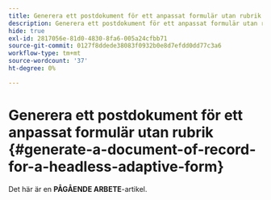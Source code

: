 ```yaml
---
title: Generera ett postdokument för ett anpassat formulär utan rubrik
description: Generera ett postdokument för ett anpassat formulär utan rubrik
hide: true
exl-id: 2817056e-81d0-4830-8fa6-005a24cfbb71
source-git-commit: 0127f8ddede38083f0932b0e8d7efdd0dd77c3a6
workflow-type: tm+mt
source-wordcount: '37'
ht-degree: 0%

---
```


# Generera ett postdokument för ett anpassat formulär utan rubrik {#generate-a-document-of-record-for-a-headless-adaptive-form}

<span class="preview"> Det här är en **PÅGÅENDE ARBETE**-artikel.</span>
